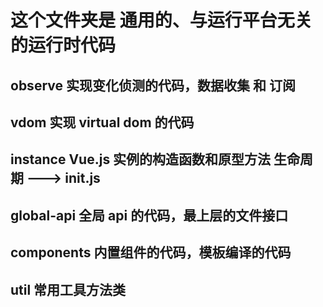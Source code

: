 # 这个文件夹是 通用的、与运行平台无关的运行时代码

## observe 实现变化侦测的代码，数据收集 和 订阅

## vdom 实现 virtual dom 的代码

## instance Vue.js 实例的构造函数和原型方法 生命周期 ---> init.js

## global-api 全局 api 的代码，最上层的文件接口

## components 内置组件的代码，模板编译的代码

## util 常用工具方法类
